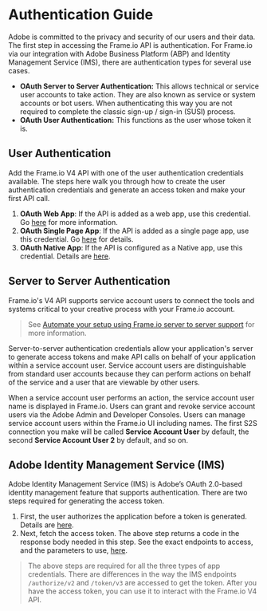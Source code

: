 # Authentication Guide

Adobe is committed to the privacy and security of our users and their data. The first step in accessing the Frame.io API is authentication.
For Frame.io via our integration with Adobe Business Platform (ABP) and Identity Management Service (IMS), there are authentication types for several use cases.

* **OAuth Server to Server Authentication:** This allows technical or service user accounts to take action. They are also known as service or system accounts or bot users. When authenticating this way you are not required to complete the classic sign-up / sign-in (SUSI) process.
* **OAuth User Authentication:** This functions as the user whose token it is.

## User Authentication

Add the Frame.io V4 API with one of the user authentication credentials available. The steps here walk you through how to create the user authentication credentials and generate an access token and make your first API call.

1. **OAuth Web App**: If the API is added as a web app, use this credential. Go  [here](https://developer.adobe.com/developer-console/docs/guides/authentication/UserAuthentication/implementation/#oauth-web-app-credential) for more information.
2. **OAuth Single Page App**: If the API is added as a single page app, use this credential. Go [here](https://developer.adobe.com/developer-console/docs/guides/authentication/UserAuthentication/implementation/#oauth-single-page-app-credential) for details.
3. **OAuth Native App**: If the API is configured as a Native app, use this credential.  Details are [here](https://developer.adobe.com/developer-console/docs/guides/authentication/UserAuthentication/implementation/#oauth-native-app-credential).

## Server to Server Authentication

Frame.io's V4 API supports service account users to connect the tools and systems critical to your creative process with your Frame.io account.

> See [Automate your setup using Frame.io server to server support](https://helpx.adobe.com/enterprise/using/automate-using-frame-io.html) for more information.

Server-to-server authentication credentials allow your application's server to generate access tokens and make API calls on behalf of your application within a service account user. Service account users are distinguishable from standard user accounts because they can perform actions on behalf of the service and a user that are viewable by other users.

When a service account user performs an action, the service account user name is displayed in Frame.io. Users can grant and revoke service account users via the Adobe Admin and Developer Consoles. Users can manage service account users within the Frame.io UI including names. The first S2S connection you make will be called **Service Account User** by default, the second **Service Account User 2** by default, and so on.

## Adobe Identity Management Service (IMS)

Adobe Identity Management Service (IMS) is Adobe’s OAuth 2.0-based identity management feature that supports authentication. There are two steps required for generating the access token.

1. First, the user authorizes the application before a token is generated. Details are [here](https://developer.adobe.com/developer-console/docs/guides/authentication/UserAuthentication/IMS/#authorize-request).
2. Next, fetch the access token. The above step returns a code in the response body needed in this step. See the exact endpoints to access, and the parameters to use, [here](https://developer.adobe.com/developer-console/docs/guides/authentication/UserAuthentication/IMS/#fetching-access-tokens).

> The above steps are required for all the three types of app credentials. There are differences in the way the IMS endpoints `/authorize/v2` and `/token/v3` are accessed to get the token. After you have the access token, you can use it to interact with the Frame.io V4 API.
